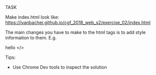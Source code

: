 TASK

Make index.html look like: https://ivanbacher.github.io/cgf_2018_web_s2/exercise_02/index.html

The main changes you have to make to the html tags is to add style information to them. E.g. <p style="background-colour: blue;"> hello </>

Tips:
 - Use Chrome Dev tools to inspect the solution